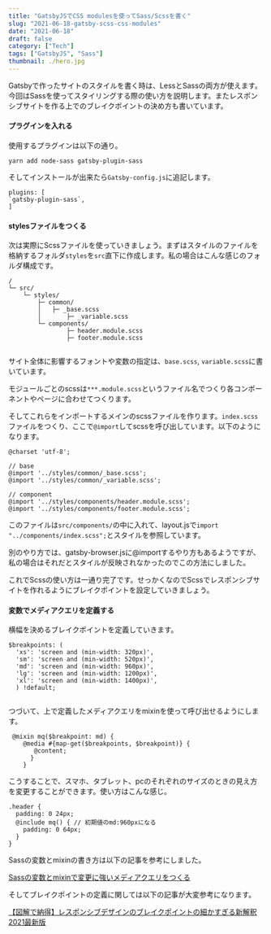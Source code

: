 ```yaml
---
title: "GatsbyJSでCSS modulesを使ってSass/Scssを書く"
slug: "2021-06-18-gatsby-scss-css-modules"
date: "2021-06-18"
draft: false
category: ["Tech"]
tags: ["GatsbyJS", "Sass"]
thumbnail: ./hero.jpg
---
```


Gatsbyで作ったサイトのスタイルを書く時は、LessとSassの両方が使えます。今回はSassを使ってスタイリングする際の使い方を説明します。またレスポンシブサイトを作る上でのブレイクポイントの決め方も書いています。

#### プラグインを入れる

使用するプラグインは以下の通り。

```
yarn add node-sass gatsby-plugin-sass
```

そしてインストールが出来たら`Gatsby-config.js`に追記します。

```
plugins: [
`gatsby-plugin-sass`,
]
```



#### stylesファイルをつくる

次は実際にScssファイルを使っていきましょう。まずはスタイルのファイルを格納するフォルダ`styles`を`src`直下に作成します。私の場合はこんな感じのフォルダ構成です。

```
/
└─ src/
    └─ styles/
        ├─ common/
        │   ├─ _base.scss
        │		├─ _variable.scss
        └─ components/
        		├─ header.module.scss
        		├─ footer.module.scss
       
```

サイト全体に影響するフォントや変数の指定は、`base.scss`, `variable.scss`に書いています。

モジュールごとのscssは`***.module.scss`というファイル名でつくり各コンポーネントやページに合わせてつくります。

そしてこれらをインポートするメインのscssファイルを作ります。`index.scss`ファイルをつくり、ここで`@import`してscssを呼び出しています。以下のようになります。

```
@charset 'utf-8';

// base
@import '../styles/common/_base.scss';
@import '../styles/common/_variable.scss';

// component
@import '../styles/components/header.module.scss';
@import '../styles/components/footer.module.scss';
```

このファイルは`src/components/`の中に入れて、layout.jsで`import "../components/index.scss";`とスタイルを参照しています。

別のやり方では、gatsby-browser.jsに@importするやり方もあるようですが、私の場合はそれだとスタイルが反映されなかったのでこの方法にしました。

これでScssの使い方は一通り完了です。せっかくなのでScssでレスポンシブサイトを作れるようにブレイクポイントを設定していきましょう。



#### 変数でメディアクエリを定義する

横幅を決めるブレイクポイントを定義していきます。

```
$breakpoints: (
  'xs': 'screen and (min-width: 320px)',
  'sm': 'screen and (min-width: 520px)',
  'md': 'screen and (min-width: 960px)',
  'lg': 'screen and (min-width: 1200px)',
  'xl': 'screen and (min-width: 1400px)',
  ) !default;
  
```

つづいて、上で定義したメディアクエリをmixinを使って呼び出せるようにします。

```
 @mixin mq($breakpoint: md) {
    @media #{map-get($breakpoints, $breakpoint)} {
       @content;
      }
    }
```

こうすることで、スマホ、タブレット、pcのそれぞれのサイズのときの見え方を変更することができます。使い方はこんな感じ。

```
.header {
  padding: 0 24px;
  @include mq() { // 初期値のmd:960pxになる
    padding: 0 64px;
  }
}
```

Sassの変数とmixinの書き方は以下の記事を参考にしました。

[Sassの変数とmixinで変更に強いメディアクエリをつくる](https://www.tam-tam.co.jp/tipsnote/html_css/post10708.html)

そしてブレイクポイントの定義に関しては以下の記事が大変参考になります。

[【図解で納得】レスポンシブデザインのブレイクポイントの細かすぎる新解釈2021最新版](https://hashimotosan.hatenablog.jp/entry/2020/12/06/182327)